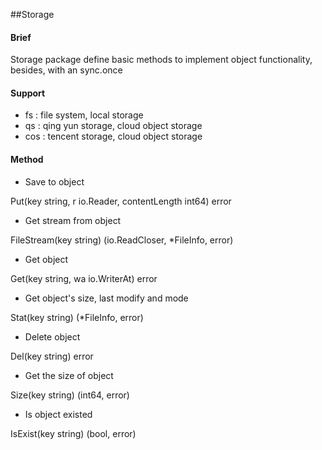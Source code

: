 ##Storage

#### Brief
Storage package define basic methods to implement object functionality, besides, with an sync.once

#### Support

- fs : file system, local storage
- qs : qing yun storage, cloud object storage
- cos : tencent storage, cloud object storage

#### Method

- Save to object

Put(key string, r io.Reader, contentLength int64) error

- Get stream from object

FileStream(key string) (io.ReadCloser, *FileInfo, error)

- Get object

Get(key string, wa io.WriterAt) error

- Get object's size, last modify and mode

Stat(key string) (*FileInfo, error)

- Delete object
	
Del(key string) error

- Get the size of object

Size(key string) (int64, error)

- Is object existed
	
IsExist(key string) (bool, error)